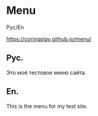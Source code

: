 # Menu
Рус/En

https://coringplay.github.io/menu/

## Рус.
Это моё тестовое меню сайта.

## En.
This is the menu for my test site.
